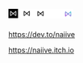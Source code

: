 ## <img src="../images/naiive_group.png" alt="Icon" width="128">

https://dev.to/naiive

https://naiive.itch.io

<!--
hmmhmm
-->